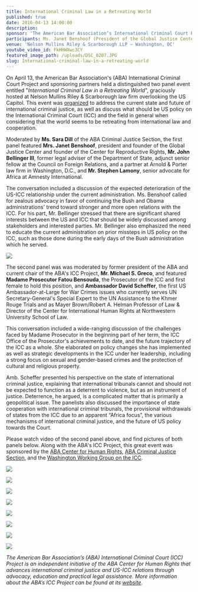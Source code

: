 ```yaml
---
title: International Criminal Law in a Retreating World
published: true
date: 2016-04-13 14:00:00
description:
sponsor: 'The American Bar Association’s International Criminal Court Project, the American Bar Association Center for Human Rights, the American Bar Association Criminal Justice Section, Washington Working Group on the ICC.'
participants: Ms. Janet Benshoof (President of the Global Justice Center) Mr. John Bellinger (Former Legal Adviser of the Department of State) Mr. Stephen Lamony (Senior Advocate for Africa at Amnesty International) Mrs. Fatou Bensouda (Chief Prosecutor of the International Criminal Court)  Ambassador David Scheffer (Former Ambassador-at-Large for War Crimes Issues)
venue: 'Nelson Mullins Riley & Scarborough LLP – Washington, DC'
youtube_video_id: FkHHWXwc3CY
featured_image_path: /uploads/DSC_0207.JPG
slug: International-criminal-law-in-a-retreating-world
---
```



On April 13, the American Bar Association's (ABA) International Criminal Court Project and sponsoring partners held a distinguished two panel event entitled "*International Criminal Law in a Retreating World*", graciously hosted at Nelson Mullins Riley & Scarborough law firm overlooking the US Capitol. This event was [organized](http://bit.ly/2ogTQPT) to address the current state and future of international criminal justice, as well as discuss what should be US policy on the International Criminal Court (ICC) and the field in general when considering that the world seems to be retreating from international law and cooperation.&nbsp;

Moderated by **Ms. Sara Dill** of the ABA Criminal Justice Section, the first panel featured **Mrs. Janet Benshoof**, president and founder of the Global Justice Center and founder of the Center for Reproductive Rights, **Mr. John Bellinger III**, former legal adviser of the Department of State, adjunct senior fellow at the Council on Foreign Relations, and a partner at Arnold & Porter law firm in Washington, D.C., and **Mr. Stephen Lamony**, senior advocate for Africa at Amnesty International.

The conversation included a discussion of the expected deterioration of the US-ICC relationship under the current administration. Ms. Benshoof called for zealous advocacy in favor of continuing the Bush and Obama administrations' trend toward stronger and more open relations with the ICC. For his part, Mr. Bellinger stressed that there are significant shared interests between the US and ICC that should be widely discussed among stakeholders and interested parties. Mr. Bellinger also emphasized the need to educate the current administration on prior missteps in US policy on the ICC, such as those done during the early days of the Bush administration which he served.

![](/uploads/versions/17814665-1850977351828626-6459394651413222526-o---x----1612-952x---.jpg)

The second panel was was moderated by former president of the ABA and current chair of the ABA's ICC Project, **Mr. Michael S. Greco**, and featured **Madame Prosecutor Fatou Bensouda**, the Prosecutor of the ICC and first female to hold this position, and **Ambassador David Scheffer**, the first US Ambassador-at-Large for War Crimes issues who currently serves UN Secretary-General's Special Expert to the UN Assistance to the Khmer Rouge Trials and as Mayer Brown/Robert A. Helman Professor of Law & Director of the Center for International Human Rights at Northwestern University School of Law.

This conversation included a wide-ranging discussion of the challenges faced by Madame Prosecutor in the beginning part of her term, the ICC Office of the Prosecutor's achievements to date, and the future trajectory of the ICC as a whole. She elaborated on policy changes she has implemented as well as strategic developments in the ICC under her leadership, including a strong focus on sexual and gender-based crimes and the protection of cultural and religious property.

Amb. Scheffer presented his perspective on the state of international criminal justice, explaining that international tribunals cannot and should not be expected to function as a deterrent to violence, but as an instrument of justice. Deterrence, he argued, is a complicated matter that is primarily a geopolitical issue. The panelists also discussed the importance of state cooperation with international criminal tribunals, the provisional withdrawals of states from the ICC due to an apparent “Africa focus”, the various mechanisms of international criminal justice, and the future of US policy towards the Court.

Please watch video of the second panel above, and find pictures of both panels below. Along with the ABA's ICC Project, this great event was sponsored by the [ABA Center for Human Rights](https://www.americanbar.org/groups/human_rights.html), [ABA Criminal Justice Section](https://www.americanbar.org/groups/criminal_justice.html), and the [Washington Working Group on the ICC](http://www.washingtonicc.org/).&nbsp;

![](/uploads/versions/34083826230-20ca682c5c-o---x----2000-1330x---.jpg)

![](/uploads/versions/2---x----2000-1330x---.jpg)

![](/uploads/versions/3---x----2000-1330x---.jpg)

![](/uploads/versions/4---x----2000-1330x---.jpg)

![](/uploads/versions/5---x----2000-1330x---.jpg)

![](/uploads/versions/6---x----2000-1330x---.jpg)

![](/uploads/versions/7---x----2000-1330x---.jpg)

![](/uploads/versions/8---x----2000-1330x---.jpg)

*The American Bar Association’s (ABA) International Criminal Court (ICC) Project is an independent initiative of the ABA Center for Human Rights that advances international criminal justice and US-ICC relations through advocacy, education and practical legal assistance. More information about the ABA’s ICC Project can be found at its [website](http://www.aba-icc.org).*